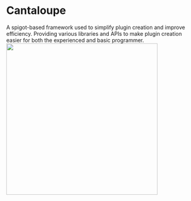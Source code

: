 <h1>Cantaloupe</h1>
A spigot-based framework used to simplify plugin creation and improve efficiency. Providing various libraries and APIs to make plugin creation easier for both the experienced and basic programmer.

<img src="https://docs.google.com/uc?id=0B4_Z67jCZXPAZ2ZJYjZiU0s3Vms" width="400" />
